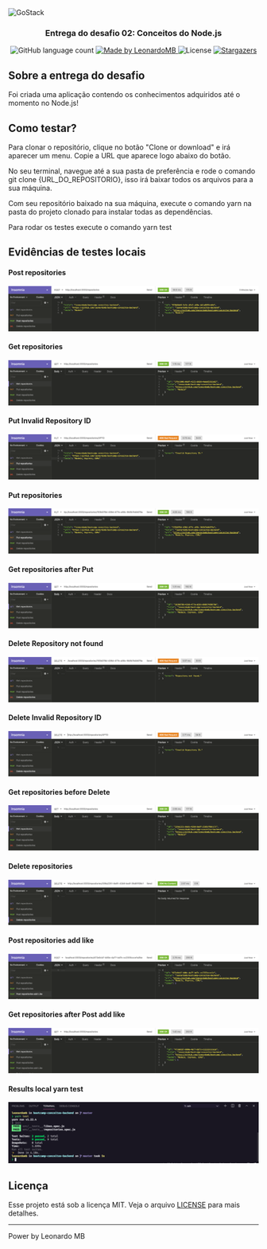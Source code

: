 <img alt="GoStack" src="https://storage.googleapis.com/golden-wind/bootcamp-gostack/header-desafios.png" />

<h3 align="center">
  Entrega do desafio 02: Conceitos do Node.js
</h3>

<p align="center">
  <img alt="GitHub language count" src="https://img.shields.io/github/languages/count/leonardomb/bootcamp-conceitos-backend?color=%2304D361">

  <a href="https://github.com/leonardomb">
    <img alt="Made by LeonardoMB" src="https://img.shields.io/badge/made%20by-LeonardoMB-%2304D361">
  </a>

  <img alt="License" src="https://img.shields.io/badge/license-MIT-%2304D361">

  <a href="https://github.com/leonardomb/bootcamp-conceitos-backend/stargazers">
    <img alt="Stargazers" src="https://img.shields.io/github/stars/leonardomb/bootcamp-conceitos-backend?style=social">
  </a>
</p>

## Sobre a entrega do desafio

Foi criada uma aplicação contendo os conhecimentos adquiridos até o momento no Node.js!


## Como testar?

Para clonar o repositório, clique no botão "Clone or download" e irá aparecer um menu. Copie a URL que aparece logo abaixo do botão.

No seu terminal, navegue até a sua pasta de preferência e rode o comando git clone {URL_DO_REPOSITORIO}, isso irá baixar todos os arquivos para a sua máquina.

Com seu repositório baixado na sua máquina, execute o comando yarn na pasta do projeto clonado para instalar todas as dependências.

Para rodar os testes execute o comando yarn test

## Evidências de testes locais

<h4>Post repositories</h4>
<p align="center">
  <img src="./images/01_Post_repositories.png">
</p>
<h4>Get repositories</h4>
<p align="center">
  <img src="./images/02_Get_repositories.png">
</p>
<h4>Put Invalid Repository ID</h4>
<p align="center">
  <img src="./images/03_Put_Invalid_Repository_ID.png">
</p>
<h4>Put repositories</h4>
<p align="center">
  <img src="./images/04_Put_repositories.png">
</p>
<h4>Get repositories after Put</h4>
<p align="center">
  <img src="./images/05_Get_repositories_after_Put-04.png">
</p>
<h4>Delete Repository not found</h4>
<p align="center">
  <img src="./images/06_Delete_Repository_not_found.png">
</p>
<h4>Delete Invalid Repository ID</h4>
<p align="center">
  <img src="./images/07_Delete_Invalid_Repository_ID.png">
</p>
<h4>Get repositories before Delete</h4>
<p align="center">
  <img src="./images/08_Get_repositories_before_Delete-09.png">
</p>
<h4>Delete repositories</h4>
<p align="center">
  <img src="./images/09_Delete_repositories.png">
</p>
<h4>Post repositories add like</h4>
<p align="center">
  <img src="./images/10_Post_repositories_add_like.png">
</p>
<h4>Get repositories after Post add like</h4>
<p align="center">
  <img src="./images/11_Get_repositories_after_Post_add_like-10.png">
</p>
<h4>Results local yarn test</h4>
<p align="center">
  <img src="./images/12_Results_yarn_test.png">
</p>

## Licença

Esse projeto está sob a licença MIT. Veja o arquivo [LICENSE](LICENSE) para mais detalhes.

---

Power by Leonardo MB
